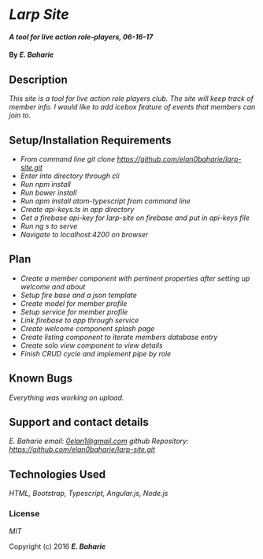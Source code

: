 # _Larp Site_

#### _A tool for live action role-players, 06-16-17_

#### By _**E. Baharie**_

## Description

_This site is a tool for live action role players club. The site will keep track of member info. I would like to add icebox feature of events that members can join to._

## Setup/Installation Requirements

* _From command line git clone https://github.com/elan0baharie/larp-site.git_
* _Enter into directory through cli_
* _Run npm install_
* _Run bower install_
* _Run apm install atom-typescript from command line_
* _Create api-keys.ts in app directory_
* _Get a firebase api-key for larp-site on firebase and put in api-keys file_
* _Run ng s to serve_
* _Navigate to localhost:4200 on browser_

## Plan

* _Create a member component with pertinent properties after setting up welcome and about_
* _Setup fire base and a json template_
* _Create model for member profile_
* _Setup service for member profile_
* _Link firebase to app through service_
* _Create welcome component splash page_
* _Create listing component to iterate members database entry_
* _Create solo view component to view details_
* _Finish CRUD cycle and implement pipe by role_

## Known Bugs

_Everything was working on upload._

## Support and contact details

_E. Baharie email: 0elan1@gmail.com github Repository: https://github.com/elan0baharie/larp-site.git_

## Technologies Used

_HTML, Bootstrap, Typescript, Angular.js, Node.js_

### License

*MIT*

Copyright (c) 2016 **_E. Baharie_**
